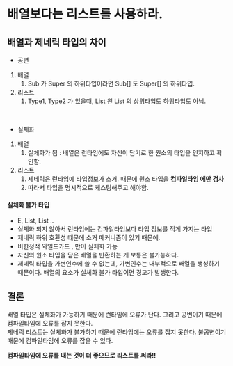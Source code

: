 # 배열보다는 리스트를 사용하라.

## 배열과 제네릭 타입의 차이
 - 공변
 1. 배열
    1. Sub 가 Super 의 하위타입이라면 Sub[] 도 Super[] 의 하위타입.
 1. 리스트
    1. Type1, Type2 가 있을때, List<Type1> 읜 List<Type2> 의 상위타입도 하위타입도 아님.
    
 <br>
 
 - 실체화
 1. 배열
    1. 실체화가 됨 : 배열은 런타임에도 자신이 담기로 한 원소의 타입을 인지하고 확인함.  
 1. 리스트
    1. 제네릭은 런타임에 타입정보가 소거. 때문에 원소 타입을 **컴파일타임 에만 검사**
    1. 따라서 타입을 명시적으로 케스팅해주고 해야함.
    
    
    
#### 실체화 불가 타입
 - E, List<E>, List<String> ..
 - 실체화 되지 않아서 런타임에는 컴파일타임보다 타입 정보를 적게 가지는 타입
 - 제네릭 하위 호환성 떄문에 소거 메커니즘이 있기 때문에.
 - 비한정적 와일드카드 <?>, <?, ?> 만이 실체화 가능
 - 자신의 원소 타입을 담은 배열을 반환하는 게 보통은 불가능하다.
 - 제네릭 타입을 가변인수에 쓸 수 없는데, 가변인수는 내부적으로 배열을 생성하기 때문이다. 배열의 요소가 실체화 불가 타입이면 경고가 발생한다.
 
 
 
 ## 결론
배열 타입은 실체화가 가능하기 때문에 런타임에 오류가 난다. 그리고 공변이기 때문에 컴파일타임에 오류를 잡지 못한다.  
제네릭 리스트는 실체화가 불가하기 때문에 런타임에는 오류를 잡지 못한다. 불공변이기 때문에 컴파일타임에 오류를 잡을 수 있다.  

**컴파일타임에 오류를 내는 것이 더 좋으므로 리스트를 써라!!**